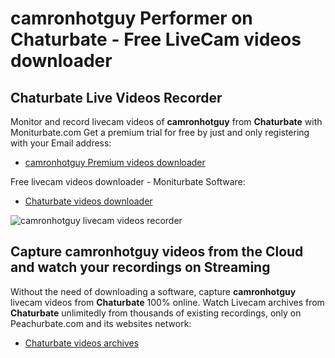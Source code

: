 # camronhotguy Performer on Chaturbate - Free LiveCam videos downloader

## Chaturbate Live Videos Recorder

Monitor and record livecam videos of **camronhotguy** from **Chaturbate** with Moniturbate.com
Get a premium trial for free by just and only registering with your Email address:
* [camronhotguy Premium videos downloader](https://moniturbate.com/request-demo-licence-key.html)

Free livecam videos downloader - Moniturbate Software:
* [Chaturbate videos downloader](https://moniturbate.com/moniturbate-download-software.html)

![camronhotguy livecam videos recorder](https://peachurnet.com/templates/moniturbate-software.png)


## Capture camronhotguy videos from the Cloud and watch your recordings on Streaming

Without the need of downloading a software, capture **camronhotguy** livecam videos from **Chaturbate** 100% online.
Watch Livecam archives from **Chaturbate** unlimitedly from thousands of existing recordings, only on Peachurbate.com and its websites network:
* [Chaturbate videos archives](https://peachurnet.com/)